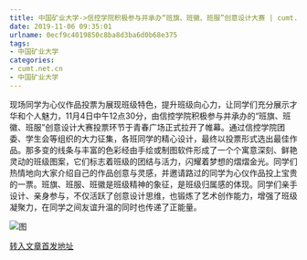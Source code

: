 ```yaml
---
title: 中国矿业大学->信控学院积极参与并承办“班旗、班徽、班服”创意设计大赛 | cumt.net.cn
date: 2019-11-06 09:35:01
urlname: 0ecf9c4019850c8ba8d3ba6d0b68e375
tags: 
- 中国矿业大学
categories:
- cumt.net.cn
- 中国矿业大学
---
```

现场同学为心仪作品投票为展现班级特色，提升班级向心力，让同学们充分展示才华和个人魅力，11月4日中午12点30分，由信控学院积极参与并承办的“班旗、班徽、班服”创意设计大赛投票环节于青春广场正式拉开了帷幕。通过信控学院团委、学生会等组织的大力征集，各班同学的精心设计，最终以投票形式选出最佳作品。那多变的线条与丰富的色彩经由手绘或制图软件形成了一个个寓意深刻、鲜艳灵动的班级图案，它们标志着班级的团结与活力，闪耀着梦想的熠熠金光。同学们热情地向大家介绍自己的作品创意与灵感，并邀请路过的同学为心仪作品投上宝贵的一票。班旗、班服、班徽是班级精神的象征，是班级归属感的体现。同学们亲手设计、亲身参与，不仅活跃了创意设计思维，也锻炼了艺术创作能力，增强了班级凝聚力，在同学之间友谊升温的同时也传递了正能量。

![图](http://xwzx.cumt.edu.cn/_upload/article/images/78/aa/a1997ce64379b7a5c2ba186fa186/1bebab19-98ed-4d7b-b1cd-0cd2ed336d29.jpg)

[转入文章首发地址](http://xwzx.cumt.edu.cn/5d/e3/c523a548323/page.htm)